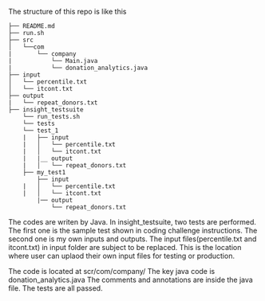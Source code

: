 The structure of this repo is like this

    ├── README.md 
    ├── run.sh
    ├── src
    │   └──com
    |       └── company
    |           └── Main.java
    |           └── donation_analytics.java
    ├── input
    │   └── percentile.txt
    │   └── itcont.txt
    ├── output
    |   └── repeat_donors.txt
    ├── insight_testsuite
        └── run_tests.sh
        └── tests
        └── test_1
        |   ├── input
        |   │   └── percentile.txt
        |   │   └── itcont.txt
        |   |__ output
        |   │   └── repeat_donors.txt                 
        ├── my_test1
            ├── input
        |   │   └── percentile.txt
        |   │   └── itcont.txt
            |── output
                └── repeat_donors.txt
               
 The codes are writen by Java. In insight_testsuite, two tests are performed. The first one is the sample test shown in coding challenge instructions.
 The second one is my own inputs and outputs. 
 The input files(percentile.txt and itcont.txt) in input folder are subject to be replaced. This is the location where user can uplaod their own input files for testing or production.
 
 The code is located at scr/com/company/  The key java code is donation_analytics.java  The comments and annotations are inside the java file. The tests are all passed. 
 
